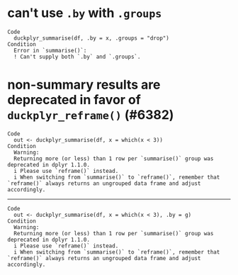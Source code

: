 # can't use `.by` with `.groups`

    Code
      duckplyr_summarise(df, .by = x, .groups = "drop")
    Condition
      Error in `summarise()`:
      ! Can't supply both `.by` and `.groups`.

# non-summary results are deprecated in favor of `duckplyr_reframe()` (#6382)

    Code
      out <- duckplyr_summarise(df, x = which(x < 3))
    Condition
      Warning:
      Returning more (or less) than 1 row per `summarise()` group was deprecated in dplyr 1.1.0.
      i Please use `reframe()` instead.
      i When switching from `summarise()` to `reframe()`, remember that `reframe()` always returns an ungrouped data frame and adjust accordingly.

---

    Code
      out <- duckplyr_summarise(df, x = which(x < 3), .by = g)
    Condition
      Warning:
      Returning more (or less) than 1 row per `summarise()` group was deprecated in dplyr 1.1.0.
      i Please use `reframe()` instead.
      i When switching from `summarise()` to `reframe()`, remember that `reframe()` always returns an ungrouped data frame and adjust accordingly.

